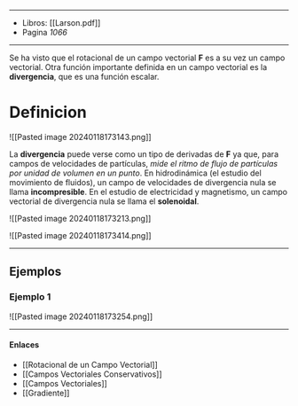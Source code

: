 
---
- Libros: [[Larson.pdf]]
- Pagina *1066*
---

Se ha visto que el rotacional de un campo vectorial **F** es a su vez un campo vectorial. Otra función importante definida en un campo vectorial es la **divergencia**, que es una función escalar.

# Definicion

![[Pasted image 20240118173143.png]]

La **divergencia** puede verse como un tipo de derivadas de **F** ya que, para campos de velocidades de partículas, *mide el ritmo de flujo de partículas por unidad de volumen en un punto*. En hidrodinámica (el estudio del movimiento de fluidos), un campo de velocidades de divergencia nula se llama **incompresible**. En el estudio de electricidad y magnetismo, un campo vectorial de divergencia nula se llama el **solenoidal**.

![[Pasted image 20240118173213.png]]

![[Pasted image 20240118173414.png]]


---
## Ejemplos
### Ejemplo 1

![[Pasted image 20240118173254.png]]



---

#### Enlaces
- [[Rotacional de un Campo Vectorial]]
- [[Campos Vectoriales Conservativos]]
- [[Campos Vectoriales]]
- [[Gradiente]]